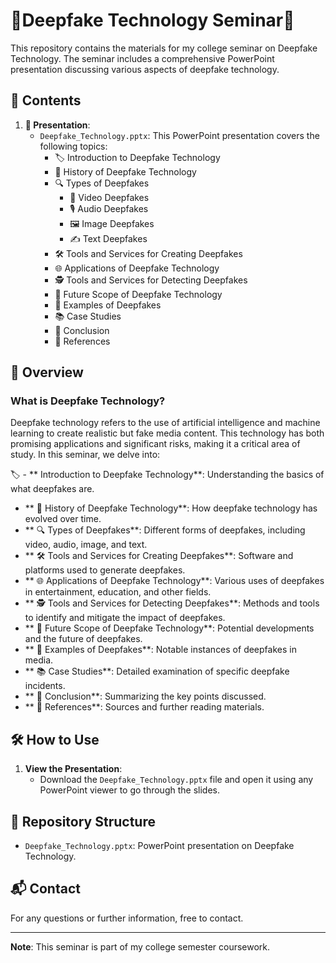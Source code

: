 # 🌟Deepfake Technology Seminar🌟 

This repository contains the materials for my college seminar on Deepfake Technology. The seminar includes a comprehensive PowerPoint presentation discussing various aspects of deepfake technology.

## 📂 Contents

1. **📄 Presentation**:
    - `Deepfake_Technology.pptx`: This PowerPoint presentation covers the following topics:
      - 🏷️ Introduction to Deepfake Technology
      - 📜 History of Deepfake Technology
      - 🔍 Types of Deepfakes
        - 🎥 Video Deepfakes
        - 🎙️ Audio Deepfakes
        - 🖼️ Image Deepfakes
        - ✍️ Text Deepfakes
      - 🛠️ Tools and Services for Creating Deepfakes
      - 🌐 Applications of Deepfake Technology
      - 🕵️ Tools and Services for Detecting Deepfakes
      - 🚀 Future Scope of Deepfake Technology
      - 🧩 Examples of Deepfakes
      - 📚 Case Studies
      - 📝 Conclusion
      - 📖 References

## 🧐 Overview

### What is Deepfake Technology?

Deepfake technology refers to the use of artificial intelligence and machine learning to create realistic but fake media content. This technology has both promising applications and significant risks, making it a critical area of study. In this seminar, we delve into:

🏷️ - ** Introduction to Deepfake Technology**: Understanding the basics of what deepfakes are.
- ** 📜 History of Deepfake Technology**: How deepfake technology has evolved over time.
- ** 🔍 Types of Deepfakes**: Different forms of deepfakes, including video, audio, image, and text.
- ** 🛠️ Tools and Services for Creating Deepfakes**: Software and platforms used to generate deepfakes.
- ** 🌐 Applications of Deepfake Technology**: Various uses of deepfakes in entertainment, education, and other fields.
- ** 🕵️ Tools and Services for Detecting Deepfakes**: Methods and tools to identify and mitigate the impact of deepfakes.
- ** 🚀 Future Scope of Deepfake Technology**: Potential developments and the future of deepfakes.
- ** 🧩 Examples of Deepfakes**: Notable instances of deepfakes in media.
- ** 📚  Case Studies**: Detailed examination of specific deepfake incidents.
- ** 📝 Conclusion**: Summarizing the key points discussed.
- ** 📖 References**: Sources and further reading materials.

## 🛠️ How to Use

1. **View the Presentation**:
    - Download the `Deepfake_Technology.pptx` file and open it using any PowerPoint viewer to go through the slides.

## 📁 Repository Structure

- `Deepfake_Technology.pptx`: PowerPoint presentation on Deepfake Technology.

## 📬 Contact

For any questions or further information, free to contact.

---

**Note**: This seminar is part of my college semester coursework.
